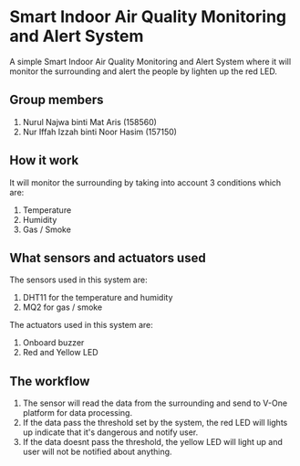 # Smart Indoor Air Quality Monitoring and Alert System
A simple Smart Indoor Air Quality Monitoring and Alert System where it will monitor the surrounding and alert the people by lighten up the red LED. 

## Group members
  1. Nurul Najwa binti Mat Aris (158560)
  2. Nur Iffah Izzah binti Noor Hasim (157150)

## How it work
It will monitor the surrounding by taking into account 3 conditions which are:
  1. Temperature
  2. Humidity
  3. Gas / Smoke

## What sensors and actuators used
The sensors used in this system are:
  1. DHT11 for the temperature and humidity
  2. MQ2 for gas / smoke

The actuators used in this system are:
  1. Onboard buzzer
  2. Red and Yellow LED

## The workflow
  1. The sensor will read the data from the surrounding and send to V-One platform for data processing.
  2. If the data pass the threshold set by the system, the red LED will lights up indicate that it's dangerous and notify user.
  3. If the data doesnt pass the threshold, the yellow LED will light up and user will not be notified about anything.
